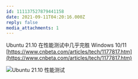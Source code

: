 ```yaml
---
id: 111137527879441158
date: 2021-09-11T04:20:16.000Z
reply: false
media_attachments: 1
---
```


Ubuntu 21.10 在性能测试中几乎完胜 Windows 10/11 [https://www.cnbeta.com/articles/tech/1177817.htm](https://www.cnbeta.com/articles/tech/1177817.htm)

![Ubuntu 21.10 性能测试](https://files.e5n.cc/media_attachments/files/115/092/995/223/996/822/original/6e9aa5c216471434.jpg)
